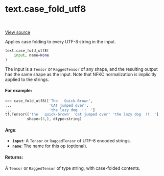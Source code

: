<div itemscope itemtype="http://developers.google.com/ReferenceObject">
<meta itemprop="name" content="text.case_fold_utf8" />
<meta itemprop="path" content="Stable" />
</div>

# text.case_fold_utf8

<!-- Insert buttons and diff -->

<table class="tfo-notebook-buttons tfo-api" align="left">
</table>

<a target="_blank" href="https://github.com/tensorflow/text/tree/master/tensorflow_text/python/ops/normalize_ops.py">View source</a>



Applies case folding to every UTF-8 string in the input.

```python
text.case_fold_utf8(
    input, name=None
)
```



<!-- Placeholder for "Used in" -->

The input is a `Tensor` or `RaggedTensor` of any shape, and the resulting
output has the same shape as the input. Note that NFKC normalization is
implicitly applied to the strings.

#### For example:



```python
>>> case_fold_utf8(['The   Quick-Brown',
...                 'CAT jumped over',
...                 'the lazy dog  !!  ']
tf.Tensor(['the   quick-brown' 'cat jumped over' 'the lazy dog  !!  '],
          shape=(3,), dtype=string)
```

#### Args:


* <b>`input`</b>: A `Tensor` or `RaggedTensor` of UTF-8 encoded strings.
* <b>`name`</b>: The name for this op (optional).


#### Returns:

A `Tensor` or `RaggedTensor` of type string, with case-folded contents.

